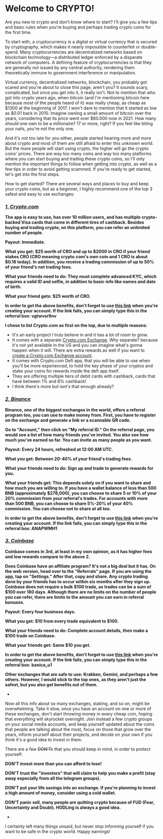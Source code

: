 # Welcome to CRYPTO!

Are you new to crypto and don't know where to start? I'll give you a few tips and basic rules when you're buying and perhaps trading crypto coins for the first time.

To start with, a cryptocurrency is a digital or virtual currency that is secured by cryptography, which makes it nearly impossible to counterfeit or double-spend. Many cryptocurrencies are decentralized networks based on blockchain technology—a distributed ledger enforced by a disparate network of computers. A defining feature of cryptocurrencies is that they are generally not issued by any central authority, rendering them theoretically immune to government interference or manipulation.

Virtual currency, decentralized networks, blockchain, you probably got scared and you're about to close this page, aren't you? It sounds scary, complicated, but once you get into it, it really isn't. Not to mention that who got into crypto years ago, when bitcoin (and I'm mentioning bitcoin here because most of the people heard of it) was really cheap, as cheap as $1300 at the beginning of 2017. I won't dare to mention that it started as low as $0.01 back in 2010. Imagine owning a small amount of bitcoin over the years, considering that its price went over $60.000 now in 2021. How many should one own to be a millionaire? 17 or more, right? If you feel like biting your nails, you're not the only one.

And it's not too late for you either, people started hearing more and more about crypto and most of them are still afraid to enter this unknown world. But the more people will start using crypto, the higher will go the crypto coins' prices.
There are way too many coins and way too many platforms where you can start buying and trading these crypto coins, so I'll only mention the important things to follow when getting into crypto, as well as a few tips in order to avoid getting scammed.
If you're ready to get started, let's get into the first steps.

How to get started?
There are several ways and places to buy and keep your crypto coins, but as a beginner, I highly recommend one of the top 3 safest and easy to use exchanges:

### ***[1. Crypto.com](https://crypto.com/app/vgtwvsr9nv)***

**The app is easy to use, has over 10 million users, and has multiple crypto-backed Visa cards that come in different tires of cashback. Besides buying and trading crypto, on this platform, you can refer an unlimited number of people.**

**Payout: Immediate.**

**What you get: $25 worth of CRO and up to $2000 in CRO if your friend stakes CRO (CRO meaning crypto.com's own coin and 1 CRO is about $0.16 today). In addition, you receive a trading commission of up to 50% of your friend's net trading fees.**

**What your friends need to do: They must complete advanced KYC, which requires a valid ID and selfie, in addition to basic info like names and date of birth.**

**What your friend gets: $25 worth of CRO.**

**In order to get the above benefits, don't forget to use [this link](https://crypto.com/app/vgtwvsr9nv) when you're creating your account. If the link fails, you can simply type this in the referral box: vgtwvsr9nv**

**I chose to list Crypto.com as first on the top, due to multiple reasons:**
  - It's an early project I truly believe in and it has a lot of room to grow.
  - It comes with a separate [Crypto.com Exchange](https://crypto.com/exch/vgtwvsr9nv). Why separate? because it's not yet available in the US and you can imagine what's gonna happen when it will. There are extra rewards as well if you want to [create a Crypto.com Exchange account](https://crypto.com/exch/vgtwvsr9nv).
  - It comes with Crypto.com Defi app, that you will be able to use when you'll be more experienced, to hold the key phase of your cryptos and stake your coins for rewards inside the defi app itself.
  - They are offering multiple tiers of debit cards with cashback, cards that have between 1% and 8% cashback!
  - I think there's more but isnt's that enough already?
 

### ***[2. Binance](https://accounts.binance.com/en/register?ref=ANAPWMH1)***

**Binance, one of the biggest exchanges in the world, offers a referral program too, you can use to make money from. First, you have to register on the exchange and generate a link or a scannable QR code.**

**Go to "Account," then click on "My referral ID." On the referral page, you would see a list of how many friends you've invited. You also see how much you've earned so far. You can invite as many people as you want.**

**Payout: Every 24 hours, refreshed at 12:00 AM UTC.**

**What you get: Between 20-40% of your friend's trading fees.**

**What your friends need to do: Sign up and trade to generate rewards for you.**

**What your friends get: This depends solely on if you want to share and how much you are willing to. If you have a wallet balance of less than 500 BNB (approximately $278,000), you can choose to share 5 or 10% of your 20% commission from your referral's trades. For accounts with more than 500 BNB, you can choose to share 5%-20% of your 40% commission. You can choose not to share at all too.**

**In order to get the above benefits, don't forget to use [this link](https://accounts.binance.com/en/register?ref=ANAPWMH1) when you're creating your account. If the link fails, you can simply type this in the referral box: ANAPWMH1**
 

### ***[3. Coinbase](https://www.coinbase.com/join/banica_u1)***

**Coinbase comes in 3rd, at least in my own opinion, as it has higher fees and low rewards compare to the above 2.**

**Does Coinbase have an affiliate program? It's not a big deal but it has. On the web version, head over to the "Referrals" page. If you are using the app, tap on "Settings." After that, copy and share. Any crypto trading done by your friends has to occur within six months after they sign up. Coinbase does not require a bulk $100 trade, as trades can be a sum of $100 over 180 days. Although there are no limits on the number of people you can refer, there are limits to the amount you can earn in referral bonuses.**

**Payout: Every four business days.**

**What you get: $10 from every trade equivalent to $100.**

**What your friends need to do: Complete account details, then make a $100 trade on Coinbase.**

**What your friends get: Same $10 you get.**

**In order to get the above benefits, don't forget to use [this link](https://www.coinbase.com/join/banica_u1) when you're creating your account. If the link fails, you can simply type this in the referral box: banica_u1**

**Other exchanges that are safe to use: Krakken, Gemini, and perhaps a few others. However, I would stick to the top ones, as they aren't just the safest, but you also get benefits out of them.**

*

Now all this info about so many exchanges, staking, and so on, might be overwhelming. Take it slow, once you have an account on one or more of these exchanges, don't start throwing money in every cheap coin, hoping that everything will skyrocket overnight. Join instead a few crypto groups on your social media accounts, and keep yourself updated about the coins that people are talking about the most, focus on those that grow over the years, inform yourself about their projects, and decide on your own if you think it's a good idea to invest in them.

There are a few ~~DON'T~~s that you should keep in mind, in order to protect yourself:

**DON'T invest more than you can afford to lose!**

**DON'T trust the "investors" that will claim to help you make a profit (stay away especially from all the telegram groups).**

**DON'T put your life savings into an exchange. If you're planning to invest a high amount of money, consider using a cold wallet.**

**DON'T panic sell, many people are quitting crypto because of FUD (Fear, Uncertainty and Doubt). HODLing is always a good idea.**

 
*

I certainly left many things unsaid, but never stop informing yourself if you want to be safe in the crypto world. Happy earnings!








